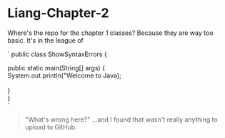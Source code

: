 # Liang-Chapter-2

Where's the repo for the chapter 1 classes? 
Because they are way too basic. It's in the league of 

`
public class ShowSyntaxErrors {

  public static main(String[] args) {  
    System.out.println("Welcome to Java);<br>  
    }  
  }  
`

> "What's wrong here?"
...and I found that wasn't really anything to upload to GitHub.
